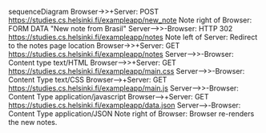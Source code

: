sequenceDiagram
    Browser->>+Server: POST https://studies.cs.helsinki.fi/exampleapp/new_note
    Note right of Browser: FORM DATA "New note from Brasil"
    Server-->>-Browser: HTTP 302 https://studies.cs.helsinki.fi/exampleapp/notes
    Note left of Server: Redirect to the notes page location
    Browser->>+Server: GET https://studies.cs.helsinki.fi/exampleapp/notes
    Server-->>-Browser: Content type text/HTML
    Browser-->>+Server: GET https://studies.cs.helsinki.fi/exampleapp/main.css
    Server-->>-Browser: Content Type text/CSS
    Browser-->+Server: GET https://studies.cs.helsinki.fi/exampleapp/main.js
    Server-->>-Browser: Content Type application/javascript
    Browser-->+Server: GET https://studies.cs.helsinki.fi/exampleapp/data.json
    Server-->-Browser: Content Type application/JSON
    Note right of Browser: Browser re-renders the new notes.
